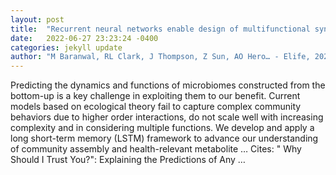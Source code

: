 ```yaml
---
layout: post
title:  "Recurrent neural networks enable design of multifunctional synthetic human gut microbiome dynamics"
date:   2022-06-27 23:23:24 -0400
categories: jekyll update
author: "M Baranwal, RL Clark, J Thompson, Z Sun, AO Hero… - Elife, 2022"
---
```

Predicting the dynamics and functions of microbiomes constructed from the bottom-up is a key challenge in exploiting them to our benefit. Current models based on ecological theory fail to capture complex community behaviors due to higher order interactions, do not scale well with increasing complexity and in considering multiple functions. We develop and apply a long short-term memory (LSTM) framework to advance our understanding of community assembly and health-relevant metabolite …
Cites: ‪" Why Should I Trust You?": Explaining the Predictions of Any …‬  